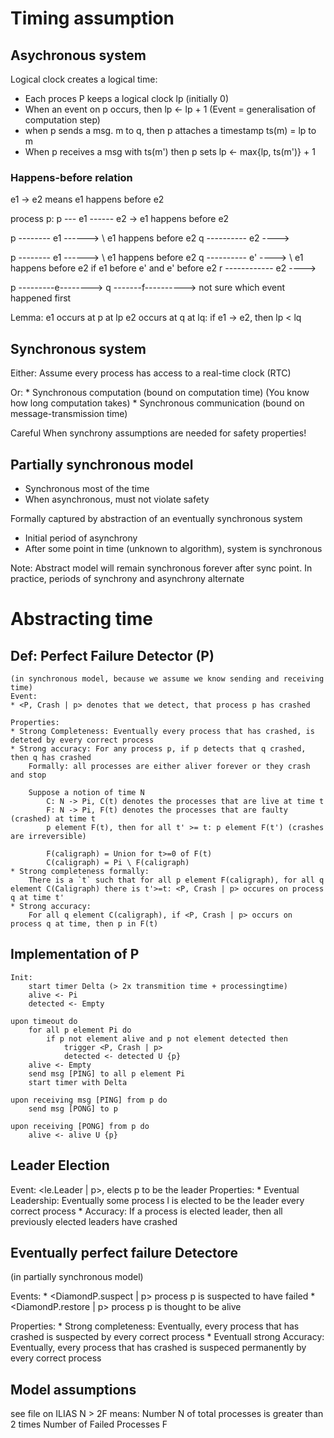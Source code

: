 # Timing assumption
## Asychronous system
Logical clock creates a logical time:
* Each proces P keeps a logical clock lp (initially 0)
* When an event on p occurs, then lp <- lp + 1 (Event = generalisation of computation step)
* when p sends a msg. m to q, then p attaches a timestamp ts(m) = lp to m
* When p receives a msg with ts(m') then p sets lp <- max{lp, ts(m')} + 1

### Happens-before relation
 e1 -> e2 means e1 happens before e2

 process p: 
  p --- e1 ------ e2 ->     e1 happens before e2

  p -------- e1 ------>
              \                           e1 happens before e2
  q ---------- e2 ---->

  p -------- e1 ------>
              \                           e1 happens before e2
  q ---------- e' ---->
                \                         e1 happens before e2 if e1 before e' and e' before e2
  r ------------ e2 ---->

  p ---------e-------->
  q -------f---------->                   not sure which event happened first

  Lemma:
  e1 occurs at p at lp
  e2 occurs at q at lq:
  if e1 -> e2, then lp < lq

  ## Synchronous system
  Either:   Assume every process has access to a real-time clock (RTC)

  Or:       * Synchronous computation (bound on computation time) (You know how long computation takes)
            * Synchronous communication (bound on message-transmission time) 
  
  Careful When synchrony assumptions are needed for safety properties!

  ## Partially synchronous model
  * Synchronous most of the time
  * When asynchronous, must not violate safety

  Formally captured by abstraction of an eventually synchronous system
  * Initial period of asynchrony
  * After some point in time (unknown to algorithm), system is synchronous

  Note: Abstract model will remain synchronous forever after sync point. In practice, periods of synchrony and asynchrony alternate

  # Abstracting time
  ## Def: Perfect Failure Detector (P) 
    (in synchronous model, because we assume we know sending and receiving time)
    Event:      
    * <P, Crash | p> denotes that we detect, that process p has crashed
    
    Properties: 
    * Strong Completeness: Eventually every process that has crashed, is deteted by every correct process
    * Strong accuracy: For any process p, if p detects that q crashed, then q has crashed
        Formally: all processes are either aliver forever or they crash and stop

        Suppose a notion of time N
            C: N -> Pi, C(t) denotes the processes that are live at time t
            F: N -> Pi, F(t) denotes the processes that are faulty (crashed) at time t
            p element F(t), then for all t' >= t: p element F(t') (crashes are irreversible)

            F(caligraph) = Union for t>=0 of F(t)
            C(caligraph) = Pi \ F(caligraph)
    * Strong completeness formally:
        There is a `t` such that for all p element F(caligraph), for all q element C(Caligraph) there is t'>=t: <P, Crash | p> occures on process q at time t'
    * Strong accuracy:
        For all q element C(caligraph), if <P, Crash | p> occurs on process q at time, then p in F(t)
  
  ## Implementation of P
    Init:
        start timer Delta (> 2x transmition time + processingtime)
        alive <- Pi
        detected <- Empty
    
    upon timeout do
        for all p element Pi do
            if p not element alive and p not element detected then
                trigger <P, Crash | p>
                detected <- detected U {p}
        alive <- Empty
        send msg [PING] to all p element Pi
        start timer with Delta

    upon receiving msg [PING] from p do
        send msg [PONG] to p

    upon receiving [PONG] from p do
        alive <- alive U {p}

  ## Leader Election
  Event: <le.Leader | p>, elects p to be the leader
  Properties:
    * Eventual Leadership: Eventually some process l is elected to be the leader every correct process
    * Accuracy: If a process is elected leader, then all previously elected leaders have crashed

  ## Eventually perfect failure Detectore
  (in partially synchronous model)

  Events: 
    * <DiamondP.suspect | p> process p is suspected to have failed
    * <DiamondP.restore | p> process p is thought to be alive

  Properties:
    * Strong completeness: Eventually, every process that has crashed is suspected by every correct process
    * Eventuall strong Accuracy: Eventually, every process that has crashed is suspeced permanently by every correct process

  ## Model assumptions
  see file on ILIAS
  N > 2F means: Number N of total processes is greater than 2 times Number of Failed Processes F


    